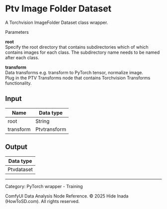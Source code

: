# Ptv Image Folder Dataset
A Torchvision ImageFolder Dataset class wrapper.

Parameters  

**root**  
  Specify the root directory that contains subdirectories which of which contains images for each class.
  The subdirectory name needs to be named after each class.

**transform**  
  Data transforms e.g. transform to PyTorch tensor, normalize image.  
  Plug in the PTV Transforms node that contains Torchvision Transforms functionality.

## Input
| Name | Data type |
|---|---|
| root | String |
| transform | Ptvtransform |

## Output
| Data type |
|---|
| Ptvdataset |

<HR>
Category: PyTorch wrapper - Training

ComfyUI Data Analysis Node Reference. © 2025 Hide Inada (HowToSD.com). All rights reserved.
